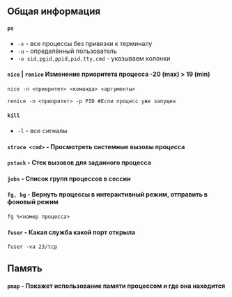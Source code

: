 ## Общая информация

#### ```ps```
 - ```-x``` - все процессы без привязки к терминалу
 - ```-u``` - определённый пользователь
 - ```-o sid,pgid,ppid,pid,tty,cmd``` - указываем колонки

#### ```nice``` | ```renice``` Изменение приоритета процесса -20 (max) > 19 (min)
```
nice -n <приоритет> <команда> <аргументы>

renice -n <приоритет> -р PID #Если процесс уже запущен
```

#### ```kill```
 - ```-l``` - все сигналы

#### ```strace <cmd>``` - Просмотреть системные вызовы процесса

#### ```pstack``` - Стек вызовов для заданного процесса

#### ```jobs``` - Список групп процессов в сессии

#### ```fg, bg``` - Вернуть процессы в интерактивный режим, отправить в фоновый режим
```
fg %<номер процесса>
```

#### ```fuser``` - Какая служба какой порт открыла
```
fuser -va 23/tcp
```

## Память

#### ```pmap``` - Покажет использование памяти процессом и где она находится

